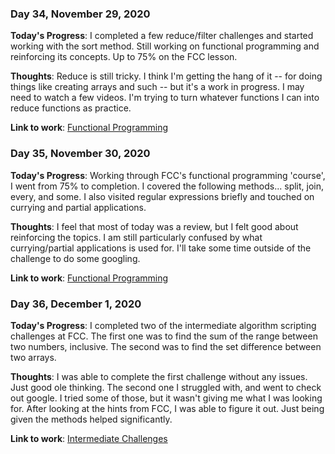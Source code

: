 ### Day 34, November 29, 2020

**Today's Progress**: I completed a few reduce/filter challenges and started working with the sort method. Still working on functional programming and reinforcing its concepts. Up to 75% on the FCC lesson.

**Thoughts**: Reduce is still tricky. I think I'm getting the hang of it -- for doing things like creating arrays and such -- but it's a work in progress. I may need to watch a few videos. I'm trying to turn whatever functions I can into reduce functions as practice.

**Link to work**: [Functional Programming](https://github.com/jdemarc/100-days-of-code/tree/main/fcc-js-algorithms-dstructures/fun-prog)

### Day 35, November 30, 2020

**Today's Progress**: Working through FCC's functional programming 'course', I went from 75% to completion. I covered the following methods... split, join, every, and some. I also visited regular expressions briefly and touched on currying and partial applications.

**Thoughts**: I feel that most of today was a review, but I felt good about reinforcing the topics. I am still particularly confused by what currying/partial applications is used for. I'll take some time outside of the challenge to do some googling.

**Link to work**: [Functional Programming](https://github.com/jdemarc/100-days-of-code/tree/main/fcc-js-algorithms-dstructures/fun-prog)

### Day 36, December 1, 2020

**Today's Progress**: I completed two of the intermediate algorithm scripting challenges at FCC. The first one was to find the sum of the range between two numbers, inclusive.  The second was to find the set difference between two arrays.

**Thoughts**: I was able to complete the first challenge without any issues. Just good ole thinking. The second one I struggled with, and went to check out google. I tried some of those, but it wasn't giving me what I was looking for.  After looking at the hints from FCC, I was able to figure it out. Just being given the methods helped significantly.

**Link to work**: [Intermediate Challenges](https://github.com/jdemarc/100-days-of-code/tree/main/fcc-js-algorithms-dstructures/intermediate-algorithm-scripting)